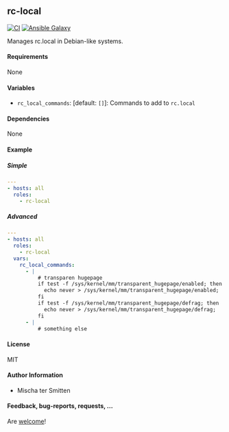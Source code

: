 ## rc-local

[![CI](https://github.com/Oefenweb/ansible-sysfs/workflows/CI/badge.svg)](https://github.com/Oefenweb/ansible-sysfs/actions?query=workflow%3ACI)
[![Ansible Galaxy](http://img.shields.io/badge/ansible--galaxy-rc--local-blue.svg)](https://galaxy.ansible.com/Oefenweb/rc_local)

Manages rc.local in Debian-like systems.

#### Requirements

None

#### Variables

* `rc_local_commands`: [default: `[]`]: Commands to add to `rc.local`

#### Dependencies

None

#### Example

##### Simple

```yaml
---
- hosts: all
  roles:
    - rc-local
```

##### Advanced

```yaml
---
- hosts: all
  roles:
    - rc-local
  vars:
    rc_local_commands:
      - |
          # transparen hugepage
          if test -f /sys/kernel/mm/transparent_hugepage/enabled; then
            echo never > /sys/kernel/mm/transparent_hugepage/enabled;
          fi
          if test -f /sys/kernel/mm/transparent_hugepage/defrag; then
            echo never > /sys/kernel/mm/transparent_hugepage/defrag;
          fi
      - |
          # something else
```

#### License

MIT

#### Author Information

* Mischa ter Smitten

#### Feedback, bug-reports, requests, ...

Are [welcome](https://github.com/Oefenweb/ansible-rc-local/issues)!
